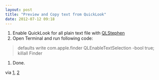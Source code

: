 ```yaml
---
layout: post
title: "Preview and Copy text from QuickLook"
date: 2012-07-12 09:18
---
```


1. Enable QuickLook for all plain text file with [QLStephen][0]
1. Open Terminal and run following code:
> defaults write com.apple.finder QLEnableTextSelection -bool true; killall Finder
1. Done.

via [1][1], [2][2]

[0]:https://github.com/whomwah/qlstephen/downloads
[1]:http://coderwall.com/p/dlithw
[2]:http://coderwall.com/p/94rlia

